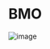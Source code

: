 # BMO

![image](https://user-images.githubusercontent.com/69895365/146104527-5b47dc21-bd22-44c2-96e3-511a9deb515d.png)
